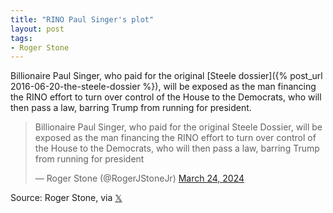 ```yaml
---
title: "RINO Paul Singer's plot"
layout: post
tags:
- Roger Stone
---
```


Billionaire Paul Singer, who paid for the original [Steele dossier]({% post_url 2016-06-20-the-steele-dossier %}), will be exposed as the man financing the RINO effort to turn over control of the House to the Democrats, who will then pass a law, barring Trump from running for president.

<blockquote class="twitter-tweet"><p lang="en" dir="ltr">Billionaire Paul Singer, who paid for the original Steele Dossier, will be exposed as the man financing the RINO effort to turn over control of the House to the Democrats, who will then pass a law, barring Trump from running for president</p>&mdash; Roger Stone (@RogerJStoneJr) <a href="https://twitter.com/RogerJStoneJr/status/1771775029883130182?ref_src=twsrc%5Etfw">March 24, 2024</a></blockquote> <script async src="https://platform.twitter.com/widgets.js" charset="utf-8"></script>

Source: Roger Stone, via [𝕏](https://x.com)
